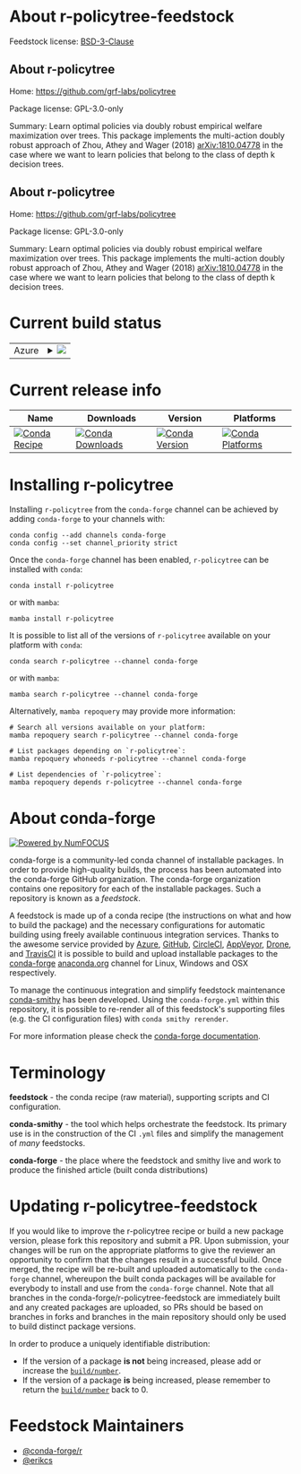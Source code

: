 About r-policytree-feedstock
============================

Feedstock license: [BSD-3-Clause](https://github.com/conda-forge/r-policytree-feedstock/blob/main/LICENSE.txt)


About r-policytree
------------------

Home: https://github.com/grf-labs/policytree

Package license: GPL-3.0-only

Summary: Learn optimal policies via doubly robust empirical welfare maximization over trees. This package implements the multi-action doubly robust approach of Zhou, Athey and Wager (2018) <arXiv:1810.04778> in the case where we want to learn policies that belong to the class of depth k decision trees.

About r-policytree
------------------

Home: https://github.com/grf-labs/policytree

Package license: GPL-3.0-only

Summary: Learn optimal policies via doubly robust empirical welfare maximization over trees. This package implements the multi-action doubly robust approach of Zhou, Athey and Wager (2018) <arXiv:1810.04778> in the case where we want to learn policies that belong to the class of depth k decision trees.

Current build status
====================


<table>
    
  <tr>
    <td>Azure</td>
    <td>
      <details>
        <summary>
          <a href="https://dev.azure.com/conda-forge/feedstock-builds/_build/latest?definitionId=13091&branchName=main">
            <img src="https://dev.azure.com/conda-forge/feedstock-builds/_apis/build/status/r-policytree-feedstock?branchName=main">
          </a>
        </summary>
        <table>
          <thead><tr><th>Variant</th><th>Status</th></tr></thead>
          <tbody><tr>
              <td>linux_64_r_base4.3</td>
              <td>
                <a href="https://dev.azure.com/conda-forge/feedstock-builds/_build/latest?definitionId=13091&branchName=main">
                  <img src="https://dev.azure.com/conda-forge/feedstock-builds/_apis/build/status/r-policytree-feedstock?branchName=main&jobName=linux&configuration=linux%20linux_64_r_base4.3" alt="variant">
                </a>
              </td>
            </tr><tr>
              <td>linux_64_r_base4.4</td>
              <td>
                <a href="https://dev.azure.com/conda-forge/feedstock-builds/_build/latest?definitionId=13091&branchName=main">
                  <img src="https://dev.azure.com/conda-forge/feedstock-builds/_apis/build/status/r-policytree-feedstock?branchName=main&jobName=linux&configuration=linux%20linux_64_r_base4.4" alt="variant">
                </a>
              </td>
            </tr><tr>
              <td>osx_64_r_base4.3</td>
              <td>
                <a href="https://dev.azure.com/conda-forge/feedstock-builds/_build/latest?definitionId=13091&branchName=main">
                  <img src="https://dev.azure.com/conda-forge/feedstock-builds/_apis/build/status/r-policytree-feedstock?branchName=main&jobName=osx&configuration=osx%20osx_64_r_base4.3" alt="variant">
                </a>
              </td>
            </tr><tr>
              <td>osx_64_r_base4.4</td>
              <td>
                <a href="https://dev.azure.com/conda-forge/feedstock-builds/_build/latest?definitionId=13091&branchName=main">
                  <img src="https://dev.azure.com/conda-forge/feedstock-builds/_apis/build/status/r-policytree-feedstock?branchName=main&jobName=osx&configuration=osx%20osx_64_r_base4.4" alt="variant">
                </a>
              </td>
            </tr><tr>
              <td>win_64_r_base4.3</td>
              <td>
                <a href="https://dev.azure.com/conda-forge/feedstock-builds/_build/latest?definitionId=13091&branchName=main">
                  <img src="https://dev.azure.com/conda-forge/feedstock-builds/_apis/build/status/r-policytree-feedstock?branchName=main&jobName=win&configuration=win%20win_64_r_base4.3" alt="variant">
                </a>
              </td>
            </tr><tr>
              <td>win_64_r_base4.4</td>
              <td>
                <a href="https://dev.azure.com/conda-forge/feedstock-builds/_build/latest?definitionId=13091&branchName=main">
                  <img src="https://dev.azure.com/conda-forge/feedstock-builds/_apis/build/status/r-policytree-feedstock?branchName=main&jobName=win&configuration=win%20win_64_r_base4.4" alt="variant">
                </a>
              </td>
            </tr>
          </tbody>
        </table>
      </details>
    </td>
  </tr>
</table>

Current release info
====================

| Name | Downloads | Version | Platforms |
| --- | --- | --- | --- |
| [![Conda Recipe](https://img.shields.io/badge/recipe-r--policytree-green.svg)](https://anaconda.org/conda-forge/r-policytree) | [![Conda Downloads](https://img.shields.io/conda/dn/conda-forge/r-policytree.svg)](https://anaconda.org/conda-forge/r-policytree) | [![Conda Version](https://img.shields.io/conda/vn/conda-forge/r-policytree.svg)](https://anaconda.org/conda-forge/r-policytree) | [![Conda Platforms](https://img.shields.io/conda/pn/conda-forge/r-policytree.svg)](https://anaconda.org/conda-forge/r-policytree) |

Installing r-policytree
=======================

Installing `r-policytree` from the `conda-forge` channel can be achieved by adding `conda-forge` to your channels with:

```
conda config --add channels conda-forge
conda config --set channel_priority strict
```

Once the `conda-forge` channel has been enabled, `r-policytree` can be installed with `conda`:

```
conda install r-policytree
```

or with `mamba`:

```
mamba install r-policytree
```

It is possible to list all of the versions of `r-policytree` available on your platform with `conda`:

```
conda search r-policytree --channel conda-forge
```

or with `mamba`:

```
mamba search r-policytree --channel conda-forge
```

Alternatively, `mamba repoquery` may provide more information:

```
# Search all versions available on your platform:
mamba repoquery search r-policytree --channel conda-forge

# List packages depending on `r-policytree`:
mamba repoquery whoneeds r-policytree --channel conda-forge

# List dependencies of `r-policytree`:
mamba repoquery depends r-policytree --channel conda-forge
```


About conda-forge
=================

[![Powered by
NumFOCUS](https://img.shields.io/badge/powered%20by-NumFOCUS-orange.svg?style=flat&colorA=E1523D&colorB=007D8A)](https://numfocus.org)

conda-forge is a community-led conda channel of installable packages.
In order to provide high-quality builds, the process has been automated into the
conda-forge GitHub organization. The conda-forge organization contains one repository
for each of the installable packages. Such a repository is known as a *feedstock*.

A feedstock is made up of a conda recipe (the instructions on what and how to build
the package) and the necessary configurations for automatic building using freely
available continuous integration services. Thanks to the awesome service provided by
[Azure](https://azure.microsoft.com/en-us/services/devops/), [GitHub](https://github.com/),
[CircleCI](https://circleci.com/), [AppVeyor](https://www.appveyor.com/),
[Drone](https://cloud.drone.io/welcome), and [TravisCI](https://travis-ci.com/)
it is possible to build and upload installable packages to the
[conda-forge](https://anaconda.org/conda-forge) [anaconda.org](https://anaconda.org/)
channel for Linux, Windows and OSX respectively.

To manage the continuous integration and simplify feedstock maintenance
[conda-smithy](https://github.com/conda-forge/conda-smithy) has been developed.
Using the ``conda-forge.yml`` within this repository, it is possible to re-render all of
this feedstock's supporting files (e.g. the CI configuration files) with ``conda smithy rerender``.

For more information please check the [conda-forge documentation](https://conda-forge.org/docs/).

Terminology
===========

**feedstock** - the conda recipe (raw material), supporting scripts and CI configuration.

**conda-smithy** - the tool which helps orchestrate the feedstock.
                   Its primary use is in the construction of the CI ``.yml`` files
                   and simplify the management of *many* feedstocks.

**conda-forge** - the place where the feedstock and smithy live and work to
                  produce the finished article (built conda distributions)


Updating r-policytree-feedstock
===============================

If you would like to improve the r-policytree recipe or build a new
package version, please fork this repository and submit a PR. Upon submission,
your changes will be run on the appropriate platforms to give the reviewer an
opportunity to confirm that the changes result in a successful build. Once
merged, the recipe will be re-built and uploaded automatically to the
`conda-forge` channel, whereupon the built conda packages will be available for
everybody to install and use from the `conda-forge` channel.
Note that all branches in the conda-forge/r-policytree-feedstock are
immediately built and any created packages are uploaded, so PRs should be based
on branches in forks and branches in the main repository should only be used to
build distinct package versions.

In order to produce a uniquely identifiable distribution:
 * If the version of a package **is not** being increased, please add or increase
   the [``build/number``](https://docs.conda.io/projects/conda-build/en/latest/resources/define-metadata.html#build-number-and-string).
 * If the version of a package **is** being increased, please remember to return
   the [``build/number``](https://docs.conda.io/projects/conda-build/en/latest/resources/define-metadata.html#build-number-and-string)
   back to 0.

Feedstock Maintainers
=====================

* [@conda-forge/r](https://github.com/orgs/conda-forge/teams/r/)
* [@erikcs](https://github.com/erikcs/)

